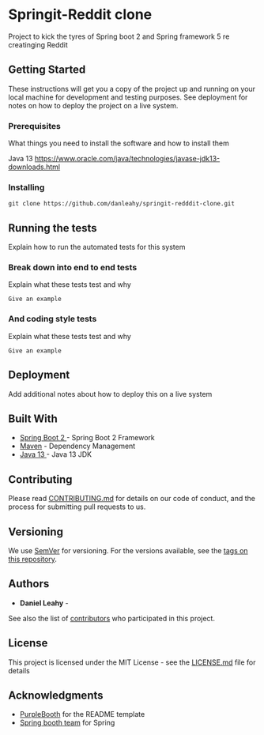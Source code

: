 # Springit-Reddit clone

Project to kick the tyres of Spring boot 2 and Spring framework 5 re creatinging Reddit

## Getting Started

These instructions will get you a copy of the project up and running on your local machine for development and testing purposes. See deployment for notes on how to deploy the project on a live system.

### Prerequisites

What things you need to install the software and how to install them

Java 13 https://www.oracle.com/java/technologies/javase-jdk13-downloads.html

### Installing
```
git clone https://github.com/danleahy/springit-redddit-clone.git
```

## Running the tests


Explain how to run the automated tests for this system

### Break down into end to end tests

Explain what these tests test and why

```
Give an example
```

### And coding style tests

Explain what these tests test and why

```
Give an example
```

## Deployment

Add additional notes about how to deploy this on a live system

## Built With

* [Spring Boot 2 ](https://spring.io/projects/spring-boot) - Spring Boot 2 Framework
* [Maven](https://maven.apache.org/) - Dependency Management
* [Java 13 ](https://www.oracle.com/java/technologies/javase-jdk13-downloads.html) - Java 13 JDK


## Contributing

Please read [CONTRIBUTING.md](CONTRIBUTING.md) for details on our code of conduct, and the process for submitting pull requests to us.

## Versioning

We use [SemVer](http://semver.org/) for versioning. For the versions available, see the [tags on this repository](https://github.com/your/project/tags). 

## Authors

* **Daniel Leahy** - 

See also the list of [contributors](https://github.com/your/project/contributors) who participated in this project.

## License

This project is licensed under the MIT License - see the [LICENSE.md](LICENSE.md) file for details

## Acknowledgments

* [PurpleBooth](https://github.com/PurpleBooth) for the README template
* [Spring booth team](http://spring.io) for Spring
